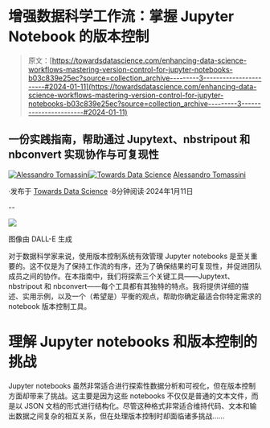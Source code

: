 # 增强数据科学工作流：掌握 Jupyter Notebook 的版本控制

> 原文：[https://towardsdatascience.com/enhancing-data-science-workflows-mastering-version-control-for-jupyter-notebooks-b03c839e25ec?source=collection_archive---------3-----------------------#2024-01-11](https://towardsdatascience.com/enhancing-data-science-workflows-mastering-version-control-for-jupyter-notebooks-b03c839e25ec?source=collection_archive---------3-----------------------#2024-01-11)

## 一份实践指南，帮助通过 Jupytext、nbstripout 和 nbconvert 实现协作与可复现性

[](https://medium.com/@le_Tomassini?source=post_page---byline--b03c839e25ec--------------------------------)[![Alessandro Tomassini](../Images/e5bf527fafd933239bff6b87005ba457.png)](https://medium.com/@le_Tomassini?source=post_page---byline--b03c839e25ec--------------------------------)[](https://towardsdatascience.com/?source=post_page---byline--b03c839e25ec--------------------------------)[![Towards Data Science](../Images/a6ff2676ffcc0c7aad8aaf1d79379785.png)](https://towardsdatascience.com/?source=post_page---byline--b03c839e25ec--------------------------------) [Alessandro Tomassini](https://medium.com/@le_Tomassini?source=post_page---byline--b03c839e25ec--------------------------------)

·发布于 [Towards Data Science](https://towardsdatascience.com/?source=post_page---byline--b03c839e25ec--------------------------------) ·8分钟阅读·2024年1月11日

--

![](../Images/a4d0c2b233241726f6bb8978d78ffd82.png)

图像由 DALL-E 生成

对于数据科学家来说，使用版本控制系统有效管理 Jupyter notebooks 是至关重要的。这不仅是为了保持工作流的有序，还为了确保结果的可复现性，并促进团队成员之间的协作。在本指南中，我们将探索三个关键工具——Jupytext、nbstripout 和 nbconvert——每个工具都有其独特的特点。我将提供详细的描述、实用示例，以及一个（希望是）平衡的观点，帮助你确定最适合你特定需求的 notebook 版本控制工具。

# 理解 Jupyter notebooks 和版本控制的挑战

Jupyter notebooks 虽然非常适合进行探索性数据分析和可视化，但在版本控制方面却带来了挑战。这主要是因为这些 notebooks 不仅仅是普通的文本文件，而是以 JSON 文档的形式进行结构化。尽管这种格式非常适合维持代码、文本和输出数据之间复杂的相互关系，但在处理版本控制时却面临诸多挑战……
